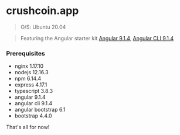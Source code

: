 # crushcoin.app

> O/S:  Ubuntu 20.04

> Featuring the Angular starter kit [Angular 9.1.4](https://angular.io), [Angular CLI 9.1.4](https://cli.angular.io/)

### Prerequisites
* nginx 1.17.10 
* nodejs 12.16.3
* npm 6.14.4
* express 4.17.1
* typescript 3.8.3
* angular 9.1.4
* angular cli  9.1.4
* angular bootstrap 6.1
* bootstrap 4.4.0

That's all for now!



